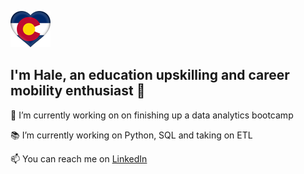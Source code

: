 ![cf](cf.png)


## I'm Hale, an education upskilling and career mobility enthusiast 👋

🔭 I’m currently working on on finishing up a data analytics bootcamp


📚 I’m currently working on Python, SQL and taking on ETL


📫 You can reach me on [LinkedIn](https://www.linkedin.com/in/halesoyster/)

